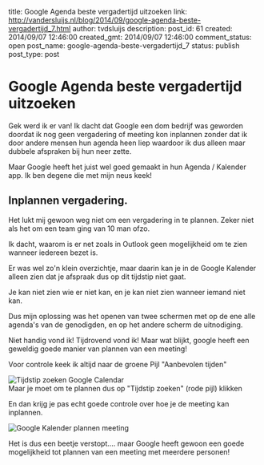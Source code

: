 title: Google Agenda beste vergadertijd uitzoeken
link: http://vandersluijs.nl/blog/2014/09/google-agenda-beste-vergadertijd_7.html
author: tvdsluijs
description: 
post_id: 61
created: 2014/09/07 12:46:00
created_gmt: 2014/09/07 12:46:00
comment_status: open
post_name: google-agenda-beste-vergadertijd_7
status: publish
post_type: post

# Google Agenda beste vergadertijd uitzoeken

Gek werd ik er van! Ik dacht dat Google een dom bedrijf was geworden doordat ik nog geen vergadering of meeting kon inplannen zonder dat ik door andere mensen hun agenda heen liep waardoor ik dus alleen maar dubbele afspraken bij hun neer zette.  
  
Maar Google heeft het juist wel goed gemaakt in hun Agenda / Kalender app. Ik ben degene die met mijn neus keek!   
  


## Inplannen vergadering.

  
  
Het lukt mij gewoon weg niet om een vergadering in te plannen. Zeker niet als het om een team ging van 10 man ofzo.  
  
Ik dacht, waarom is er net zoals in Outlook geen mogelijkheid om te zien wanneer iedereen bezet is.  
  
Er was wel zo'n klein overzichtje, maar daarin kan je in de Google Kalender alleen zien dat je afspraak dus op dit tijdstip niet gaat.  
  
Je kan niet zien wie er niet kan, en je kan niet zien wanneer iemand niet kan.  
  
Dus mijn oplossing was het openen van twee schermen met op de ene alle agenda's van de genodigden, en op het andere scherm de uitnodiging.  
  
Niet handig vond ik! Tijdrovend vond ik! Maar wat blijkt, google heeft een geweldig goede manier van plannen van een meeting!  
  
Voor controle keek ik altijd naar de groene Pijl "Aanbevolen tijden"  
  
![Tijdstip zoeken Google Calendar](/content/images/2014/Sep/planning_1.png)  
Maar je moet om te plannen dus op "Tijdstip zoeken" (rode pijl) klikken  
  
En dan krijg je pas echt goede controle over hoe je de meeting kan inplannen.   
  
![Google Kalender plannen meeting](/content/images/2014/Sep/planning_2.png)  
  
Het is dus een beetje verstopt.... maar Google heeft gewoon een goede mogelijkheid tot plannen van een meeting met meerdere personen!